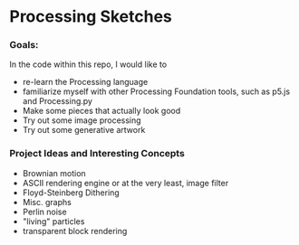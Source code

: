 # Processing Sketches
### Goals:

In the code within this repo, I would like to
- re-learn the Processing language
- familiarize myself with other Processing Foundation tools, such as p5.js and Processing.py
- Make some pieces that actually look good
- Try out some image processing
- Try out some generative artwork

### Project Ideas and Interesting Concepts
- Brownian motion
- ASCII rendering engine or at the very least, image filter
- Floyd-Steinberg Dithering
- Misc. graphs
- Perlin noise
- "living" particles
- transparent block rendering
